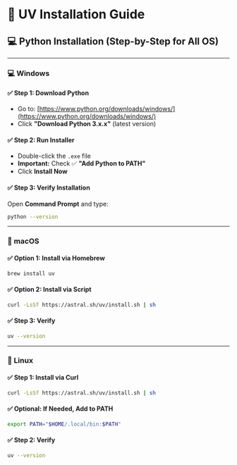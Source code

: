 # 🌟 UV Installation Guide

## 💻 Python Installation (Step-by-Step for All OS)

---

### 💻 Windows

#### ✅ Step 1: Download Python
- Go to: [https://www.python.org/downloads/windows/](https://www.python.org/downloads/windows/)
- Click **"Download Python 3.x.x"** (latest version)

#### ✅ Step 2: Run Installer
- Double-click the `.exe` file  
- **Important:** Check ✅ **"Add Python to PATH"**
- Click **Install Now**

#### ✅ Step 3: Verify Installation
Open **Command Prompt** and type:
```bash
python --version
```

---

### 🍎 macOS

#### ✅ Option 1: Install via Homebrew
```bash
brew install uv
```

#### ✅ Option 2: Install via Script
```bash
curl -LsSf https://astral.sh/uv/install.sh | sh
```

#### ✅ Step 3: Verify
```bash
uv --version
```

---

### 🐧 Linux

#### ✅ Step 1: Install via Curl
```bash
curl -LsSf https://astral.sh/uv/install.sh | sh
```

#### ✅ Optional: If Needed, Add to PATH
```bash
export PATH="$HOME/.local/bin:$PATH"
```

#### ✅ Step 2: Verify
```bash
uv --version
```
